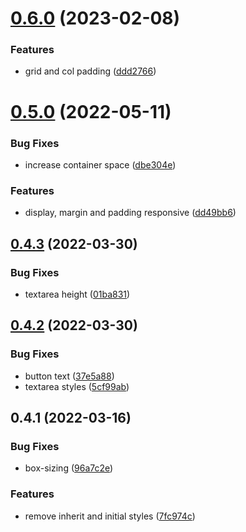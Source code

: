 # [0.6.0](https://github.com/ionited/particle/compare/0.5.0...0.6.0) (2023-02-08)

### Features

* grid and col padding ([ddd2766](https://github.com/ionited/particle/commit/ddd27668c141d4989b86c7b332ffa5c4d3d2d77d))

# [0.5.0](https://github.com/ionited/particle/compare/0.4.3...0.5.0) (2022-05-11)

### Bug Fixes

* increase container space ([dbe304e](https://github.com/ionited/particle/commit/dbe304ebb9ba860b49ddc90d4a4e5fed699af4a2))

### Features

* display, margin and padding responsive ([dd49bb6](https://github.com/ionited/particle/commit/dd49bb6567b3fc024f22ace4aefe1db5f820ee57))

## [0.4.3](https://github.com/ionited/particle/compare/0.4.2...0.4.3) (2022-03-30)

### Bug Fixes

* textarea height ([01ba831](https://github.com/ionited/particle/commit/01ba831e78bb7122f27c5cabf71b5730b34ca32d))

## [0.4.2](https://github.com/ionited/particle/compare/0.4.1...0.4.2) (2022-03-30)

### Bug Fixes

* button text ([37e5a88](https://github.com/ionited/particle/commit/37e5a8869d0cc885d6643e7223b973d8e213d47e))
* textarea styles ([5cf99ab](https://github.com/ionited/particle/commit/5cf99abe9aa9086cb09bb543e8ac06160773eae8))

## 0.4.1 (2022-03-16)

### Bug Fixes

* box-sizing ([96a7c2e](https://github.com/ionited/particle/commit/96a7c2e227fda778afd082bf988e51bafbbbefc1))

### Features

* remove inherit and initial styles ([7fc974c](https://github.com/ionited/particle/commit/7fc974cd8ac121bdbde6b7ccec61cd64bbc215b3))
